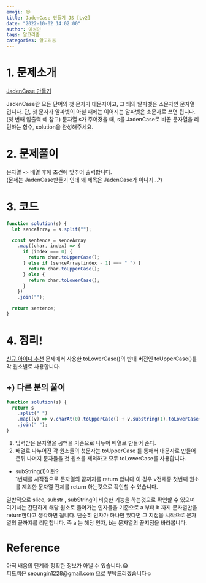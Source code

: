 ```yaml
---
emoji: 😊
title: JadenCase 만들기 JS [Lv2]
date: "2022-10-02 14:02:00"
author: 이성인
tags: 알고리즘
categories: 알고리즘
---
```


# 1. 문제소개

[JadenCase 만들기](https://school.programmers.co.kr/learn/courses/30/lessons/12951)

JadenCase란 모든 단어의 첫 문자가 대문자이고, 그 외의 알파벳은 소문자인 문자열입니다. 단, 첫 문자가 알파벳이 아닐 때에는 이어지는 알파벳은 소문자로 쓰면 됩니다. (첫 번째 입출력 예 참고)
문자열 s가 주어졌을 때, s를 JadenCase로 바꾼 문자열을 리턴하는 함수, solution을 완성해주세요.

# 2. 문제풀이

문자열 -> 배열 후에 조건에 맞추어 출력합니다.  
(문제는 JadenCase만들기 인데 왜 제목은 JadenCase가 아니지...?)

# 3. 코드

```js
function solution(s) {
  let senceArray = s.split("");

  const sentence = senceArray
    .map((char, index) => {
      if (index === 0) {
        return char.toUpperCase();
      } else if (senceArray[index - 1] === " ") {
        return char.toUpperCase();
      } else {
        return char.toLowerCase();
      }
    })
    .join("");

  return sentence;
}
```

# 4. 정리!

[신규 아이디 추천](https://www.adultlee.com/Algorithm/LV1/%EC%8B%A0%EA%B7%9C%20%EC%95%84%EC%9D%B4%EB%94%94%20%EC%B6%94%EC%B2%9C/)
문제에서 사용한 toLowerCase()의 반대 버전인 toUpperCase()를 각 원소별로 사용합니다.

## +) 다른 분의 풀이

```js
function solution(s) {
  return s
    .split(" ")
    .map((v) => v.charAt(0).toUpperCase() + v.substring(1).toLowerCase())
    .join(" ");
}
```

1. 입력받은 문자열을 공백을 기준으로 나누어 배열로 만들어 준다.
2. 배열로 나누어진 각 원소들의 첫문자는 toUpperCase 를 통해서 대문자로 만들어준뒤 나머지 문자들을 첫 원소를 제외하고 모두 toLowerCase를 사용합니다.

- subString(1)이란?  
  1번째를 시작점으로 문자열의 끝까지를 return 합니다
  이 경우 v전체중 첫번째 원소를 제외한 문자열 전체를 return 하는것으로 확인할 수 있습니다.

일반적으로 slice, substr , subString이 비슷한 기능을 하는것으로 확인할 수 있으며
여기서는 간단하게 해당 원소로 들어가는 인자들을 기준으로 a 부터 b 까지 문자열만을 return한다고 생각하면 됩니다.
단순히 인자가 하나만 있다면 그 지점을 시작으로 문자열의 끝까지를 리턴합니다.
즉 a 는 해당 인자, b는 문자열의 끝지점을 바라봅니다.

# Reference

아직 배움의 단계라 정확한 정보가 아닐 수 있습니다.😂  
피드백은 seoungin1228@gmail.com 으로 부탁드리겠습니다☺️
